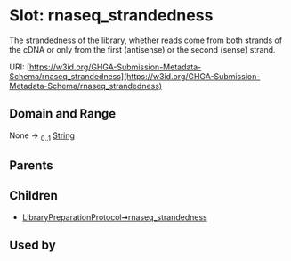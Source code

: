 
# Slot: rnaseq_strandedness


The strandedness of the library, whether reads come from both strands of the cDNA or only from the first (antisense) or the second (sense) strand.

URI: [https://w3id.org/GHGA-Submission-Metadata-Schema/rnaseq_strandedness](https://w3id.org/GHGA-Submission-Metadata-Schema/rnaseq_strandedness)


## Domain and Range

None &#8594;  <sub>0..1</sub> [String](types/String.md)

## Parents


## Children

 *  [LibraryPreparationProtocol➞rnaseq_strandedness](LibraryPreparationProtocol_rnaseq_strandedness.md)

## Used by

